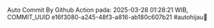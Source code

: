 Auto Commit By Github Action pada: 2025-03-28 01:28:21 WIB, COMMIT_UUID e16f3080-a245-48f3-a816-ab180c607b21 #autohijau🗿
